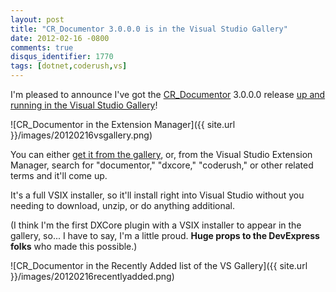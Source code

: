 ```yaml
---
layout: post
title: "CR_Documentor 3.0.0.0 is in the Visual Studio Gallery"
date: 2012-02-16 -0800
comments: true
disqus_identifier: 1770
tags: [dotnet,coderush,vs]
---
```

I'm pleased to announce I've got the
[CR_Documentor](http://cr-documentor.googlecode.com) 3.0.0.0 release
[up and running in the Visual Studio
Gallery](http://visualstudiogallery.msdn.microsoft.com/668a65b5-2468-4afa-b78d-8c369850e2b2)!

![CR_Documentor in the Extension
Manager]({{ site.url }}/images/20120216vsgallery.png)

You can either [get it from the
gallery](http://visualstudiogallery.msdn.microsoft.com/668a65b5-2468-4afa-b78d-8c369850e2b2),
or, from the Visual Studio Extension Manager, search for "documentor,"
"dxcore," "coderush," or other related terms and it'll come up.

It's a full VSIX installer, so it'll install right into Visual Studio
without you needing to download, unzip, or do anything additional.

(I think I'm the first DXCore plugin with a VSIX installer to appear in
the gallery, so... I have to say, I'm a little proud. **Huge props to
the DevExpress folks** who made this possible.)

![CR_Documentor in the Recently Added list of the VS
Gallery]({{ site.url }}/images/20120216recentlyadded.png)

